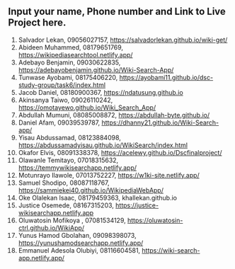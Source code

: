 ## Input your name, Phone number and Link to Live Project here.
1. Salvador Lekan, 09056027157, https://salvadorlekan.github.io/wiki-get/
2. Abideen Muhammed, 08179651769, https://wikipediasearchtool.netlify.app/
3. Adebayo Benjamin, 09030622835, https://adebayobenjamin.github.io/Wiki-Search-App/
4. Tunwase Ayobami, 08175406220, https://ayobami11.github.io/dsc-study-group/task6/index.html 
5. Jacob Daniel, 08180900367, https://ndatusung.github.io
6. Akinsanya Taiwo, 09026110242, https://omotayewo.github.io/Wiki_Search_App/
7. Abdullah Mumuni, 08085008872, https://abdullah-byte.github.io/
8. Daniel Afam, 09039539787, https://dhanny21.github.io/Wiki-Search-app/
9. Yisau Abdussamad, 08123884098, https://abdussamadyisau.github.io/WikiSearch/index.html
10. Okafor Elvis, 08091338378, https://acelewy.github.io/Dscfinalproject/
11. Olawanle Temitayo, 07018315632, https://temmywikisearchapp.netlify.app/
12. Motunrayo Ilawole, 07013752227, https://w1ki-site.netlify.app/
13. Samuel Shodipo, 08087118767, https://sammiekei40.github.io/WikipediaWebApp/
14. Oke Olalekan Isaac, 08179459363, khallekan.github.io
15. Justice Osemede, 08167315203, https://justice-wikisearchapp.netlify.app
16. Oluwatosin Mofikoya , 07081534129, https://oluwatosin-ctrl.github.io/WikiApp/
17. Yunus Hamod Gbolahan, 09098398073, https://yunushamodsearchapp.netlify.app/
18. Emmanuel Adesola Olubiyi, 08116604581, https://wiki-search-app.netlify.app/

